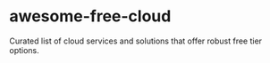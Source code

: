 # awesome-free-cloud
Curated list of cloud services and solutions that offer robust free tier options. 
